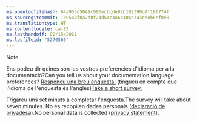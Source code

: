 ```yaml
---
ms.openlocfilehash: 64a955d5049c996ecbcde82b182390d7f19f774f
ms.sourcegitcommit: 139548f8a2d0f24d54c4a6c404a743eeeb8ef8e0
ms.translationtype: HT
ms.contentlocale: ca-ES
ms.lasthandoff: 02/15/2021
ms.locfileid: "5270560"
---
```

> [!NOTE]
><span data-ttu-id="9e2e1-101">Ens podeu dir quines són les vostres preferències d'idioma per a la documentació?</span><span class="sxs-lookup"><span data-stu-id="9e2e1-101">Can you tell us about your documentation language preferences?</span></span> <span data-ttu-id="9e2e1-102">[Responeu una breu enquesta.](https://aka.ms/BAG_Docs_Language_Survey) (tingueu en compte que l'idioma de l'enquesta és l'anglès)</span><span class="sxs-lookup"><span data-stu-id="9e2e1-102">[Take a short survey.](https://aka.ms/BAG_Docs_Language_Survey)</span></span>
>
><span data-ttu-id="9e2e1-103">Trigareu uns set minuts a completar l'enquesta.</span><span class="sxs-lookup"><span data-stu-id="9e2e1-103">The survey will take about seven minutes.</span></span> <span data-ttu-id="9e2e1-104">No es recopilen dades personals ([declaració de privadesa](https://go.microsoft.com/fwlink/?LinkId=521839)).</span><span class="sxs-lookup"><span data-stu-id="9e2e1-104">No personal data is collected ([privacy statement](https://go.microsoft.com/fwlink/?LinkId=521839)).</span></span>
